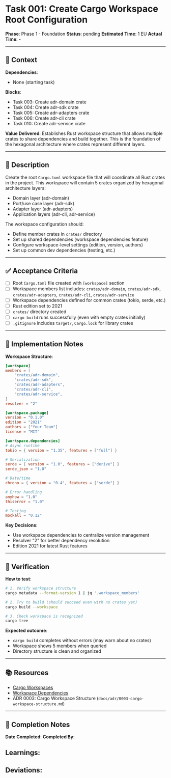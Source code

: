 # Task 001: Create Cargo Workspace Root Configuration

**Phase**: Phase 1 - Foundation
**Status**: pending
**Estimated Time**: 1 EU
**Actual Time**: -

---

## 📍 Context

**Dependencies**:
- None (starting task)

**Blocks**:
- Task 003: Create adr-domain crate
- Task 004: Create adr-sdk crate
- Task 005: Create adr-adapters crate
- Task 006: Create adr-cli crate
- Task 010: Create adr-service crate

**Value Delivered**:
Establishes Rust workspace structure that allows multiple crates to share dependencies and build together. This is the foundation of the hexagonal architecture where crates represent different layers.

---

## 📝 Description

Create the root `Cargo.toml` workspace file that will coordinate all Rust crates in the project. This workspace will contain 5 crates organized by hexagonal architecture layers:
- Domain layer (adr-domain)
- Port/use case layer (adr-sdk)
- Adapter layer (adr-adapters)
- Application layers (adr-cli, adr-service)

The workspace configuration should:
- Define member crates in `crates/` directory
- Set up shared dependencies (workspace dependencies feature)
- Configure workspace-level settings (edition, version, authors)
- Set up common dev dependencies (testing, etc.)

---

## ✅ Acceptance Criteria

- [ ] Root `Cargo.toml` file created with `[workspace]` section
- [ ] Workspace members list includes: `crates/adr-domain`, `crates/adr-sdk`, `crates/adr-adapters`, `crates/adr-cli`, `crates/adr-service`
- [ ] Workspace dependencies defined for common crates (tokio, serde, etc.)
- [ ] Rust edition set to 2021
- [ ] `crates/` directory created
- [ ] `cargo build` runs successfully (even with empty crates initially)
- [ ] `.gitignore` includes `target/`, `Cargo.lock` for library crates

---

## 🔧 Implementation Notes

**Workspace Structure**:
```toml
[workspace]
members = [
    "crates/adr-domain",
    "crates/adr-sdk",
    "crates/adr-adapters",
    "crates/adr-cli",
    "crates/adr-service",
]
resolver = "2"

[workspace.package]
version = "0.1.0"
edition = "2021"
authors = ["Your Team"]
license = "MIT"

[workspace.dependencies]
# Async runtime
tokio = { version = "1.35", features = ["full"] }

# Serialization
serde = { version = "1.0", features = ["derive"] }
serde_json = "1.0"

# Date/time
chrono = { version = "0.4", features = ["serde"] }

# Error handling
anyhow = "1.0"
thiserror = "1.0"

# Testing
mockall = "0.12"
```

**Key Decisions**:
- Use workspace dependencies to centralize version management
- Resolver "2" for better dependency resolution
- Edition 2021 for latest Rust features

---

## 🧪 Verification

**How to test**:
```bash
# 1. Verify workspace structure
cargo metadata --format-version 1 | jq '.workspace_members'

# 2. Try to build (should succeed even with no crates yet)
cargo build --workspace

# 3. Check workspace is recognized
cargo tree
```

**Expected outcome**:
- `cargo build` completes without errors (may warn about no crates)
- Workspace shows 5 members when queried
- Directory structure is clean and organized

---

## 📚 Resources

- [Cargo Workspaces](https://doc.rust-lang.org/book/ch14-03-cargo-workspaces.html)
- [Workspace Dependencies](https://doc.rust-lang.org/cargo/reference/workspaces.html)
- ADR 0003: Cargo Workspace Structure (`docs/adr/0003-cargo-workspace-structure.md`)

---

## 📝 Completion Notes

**Date Completed**:
**Completed By**:

**Learnings**:
-

**Deviations**:
-
